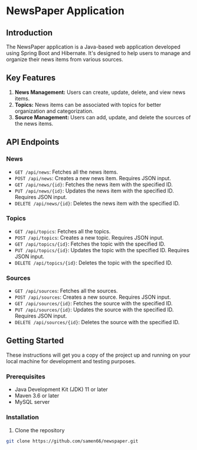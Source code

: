 # NewsPaper Application

## Introduction

The NewsPaper application is a Java-based web application developed using Spring Boot and Hibernate. It's designed to help users to manage and organize their news items from various sources.

## Key Features

1. **News Management:** Users can create, update, delete, and view news items.
2. **Topics:** News items can be associated with topics for better organization and categorization.
3. **Source Management:** Users can add, update, and delete the sources of the news items.

## API Endpoints

### News

- `GET /api/news`: Fetches all the news items.
- `POST /api/news`: Creates a new news item. Requires JSON input.
- `GET /api/news/{id}`: Fetches the news item with the specified ID.
- `PUT /api/news/{id}`: Updates the news item with the specified ID. Requires JSON input.
- `DELETE /api/news/{id}`: Deletes the news item with the specified ID.

### Topics

- `GET /api/topics`: Fetches all the topics.
- `POST /api/topics`: Creates a new topic. Requires JSON input.
- `GET /api/topics/{id}`: Fetches the topic with the specified ID.
- `PUT /api/topics/{id}`: Updates the topic with the specified ID. Requires JSON input.
- `DELETE /api/topics/{id}`: Deletes the topic with the specified ID.

### Sources

- `GET /api/sources`: Fetches all the sources.
- `POST /api/sources`: Creates a new source. Requires JSON input.
- `GET /api/sources/{id}`: Fetches the source with the specified ID.
- `PUT /api/sources/{id}`: Updates the source with the specified ID. Requires JSON input.
- `DELETE /api/sources/{id}`: Deletes the source with the specified ID.

## Getting Started

These instructions will get you a copy of the project up and running on your local machine for development and testing purposes.

### Prerequisites

- Java Development Kit (JDK) 11 or later
- Maven 3.6 or later
- MySQL server

### Installation

1. Clone the repository
```bash
git clone https://github.com/samen66/newspaper.git